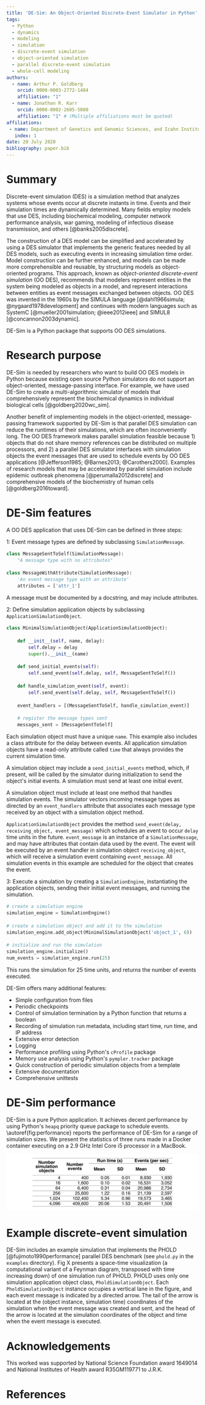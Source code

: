 ```yaml
---
title: 'DE-Sim: An Object-Oriented Discrete-Event Simulator in Python'
tags:
  - Python
  - dynamics
  - modeling
  - simulation
  - discrete-event simulation
  - object-oriented simulation
  - parallel discrete-event simulation
  - whole-cell modeling
authors:
  - name: Arthur P. Goldberg
    orcid: 0000-0003-2772-1484
    affiliation: "1"
  - name: Jonathan R. Karr
    orcid: 0000-0002-2605-5080
    affiliation: "1" # (Multiple affiliations must be quoted)
affiliations:
 - name: Department of Genetics and Genomic Sciences, and Icahn Institute for Genomics and Multiscale Biology, Icahn School of Medicine at Mount Sinai, New York, NY, 10029, USA
   index: 1
date: 20 July 2020
bibliography: paper.bib
---
```


# Summary

Discrete-event simulation (DES) is a simulation method that analyzes systems whose events occur at discrete instants in time.
Events and their simulation times are dynamically determined.
Many fields employ models that use DES, including biochemical modeling, computer network performance analysis, war gaming, modeling of infectious disease transmission, and others [@banks2005discrete].

The construction of a DES model can be simplified and accelerated by using a DES simulator that implements the generic features needed by all DES models, such as executing events in increasing simulation time order.
Model construction can be further enhanced, and models can be made more comprehensible and reusable, by structuring models as object-oriented programs.
This approach, known as *object-oriented discrete-event simulation* (OO DES), recommends that modelers represent entities in the system being modeled as objects in a model, and represent interactions between entities as event messages exchanged between objects.
OO DES was invented in the 1960s by the SIMULA language [@dahl1966simula; @nygaard1978development] and continues with modern languages such as SystemC [@mueller2001simulation; @ieee2012ieee] and SIMUL8 [@concannon2003dynamic].

DE-Sim is a Python package that supports OO DES simulations.

# Research purpose

DE-Sim is needed by researchers who want to build OO DES models in Python because existing open source Python simulators do not support an object-oriented, message-passing interface.
For example, we have used DE-Sim to create a multi-algorithmic simulator of models that comprehensively represent the biochemical dynamics in individual biological cells [@goldberg2020wc_sim].

Another benefit of implementing models in the object-oriented, message-passing framework supported by DE-Sim is that parallel DES simulation can reduce the runtimes of their simulations, which are often inconveniently long.
The OO DES framework makes parallel simulation feasible because 1) objects that do not share memory references can be distributed on multiple processors, and 2) a parallel DES simulator interfaces with simulation objects the event messages that are used to schedule events by OO DES applications [@Jefferson1985; @Barnes2013; @Carothers2000].
Examples of research models that may be accelerated by parallel simulation include epidemic outbreak phenomena [@perumalla2012discrete] and comprehensive models of the biochemistry of human cells [@goldberg2016toward].

# DE-Sim features

A OO DES application that uses DE-Sim can be defined in three steps:

1: Event message types are defined by subclassing `SimulationMessage`.

```python
class MessageSentToSelf(SimulationMessage):
    "A message type with no attributes"

class MessageWithAttribute(SimulationMessage):
    'An event message type with an attribute'
    attributes = ['attr_1']
```

A message must be documented by a docstring, and may include attributes.

2: Define simulation application objects by subclassing `ApplicationSimulationObject`.

```python
class MinimalSimulationObject(ApplicationSimulationObject):

    def __init__(self, name, delay):
        self.delay = delay
        super().__init__(name)

    def send_initial_events(self):
        self.send_event(self.delay, self, MessageSentToSelf())

    def handle_simulation_event(self, event):
        self.send_event(self.delay, self, MessageSentToSelf())

    event_handlers = [(MessageSentToSelf, handle_simulation_event)]

    # register the message types sent
    messages_sent = [MessageSentToSelf]
```

Each simulation object must have a unique `name`.
This example also includes a class attribute for the delay between events.
All application simulation objects have a read-only attribute called `time` that always provides the current simulation time.

A simulation object may include a `send_initial_events` method, which, if present, will be called by the simulator during initialization to send the object's initial events.
A simulation must send at least one initial event.

A simulation object must include at least one method that handles simulation events.
The simulator vectors incoming message types as directed by an `event_handlers` attribute that associates each message type received by an object with a simulation object method.

`ApplicationSimulationObject` provides the method
`send_event(delay, receiving_object, event_message)` which schedules an event to occur `delay` time units in the future.
`event_message` is an instance of a `SimulationMessage`, and may have attributes that contain data used by the event.
The event will be executed by an event handler in simulation object `receiving_object`, which will receive a simulation event containing `event_message`.
All simulation events in this example are scheduled for the object that creates the event.

3: Execute a simulation by creating a `SimulationEngine`, instantiating the application objects, sending their initial event messages, and running the simulation.

```python
# create a simulation engine
simulation_engine = SimulationEngine()

# create a simulation object and add it to the simulation
simulation_engine.add_object(MinimalSimulationObject('object_1', 6))

# initialize and run the simulation
simulation_engine.initialize()
num_events = simulation_engine.run(25)
```
This runs the simulation for 25 time units, and returns the number of events executed.

DE-Sim offers many additional features:

* Simple configuration from files
* Periodic checkpoints
* Control of simulation termination by a Python function that returns a boolean
* Recording of simulation run metadata, including start time, run time, and IP address
* Extensive error detection
* Logging
* Performance profiling using Python's `cProfile` package
* Memory use analysis using Python's `pympler.tracker` package
* Quick construction of periodic simulation objects from a template
* Extensive documentation
* Comprehensive unittests

# DE-Sim performance

DE-Sim is a pure Python application.
It achieves decent performance by using Python's `heapq` priority queue package to schedule events.
\autoref{fig:performance} reports the performance of DE-Sim for a range of simulation sizes.
We present the statistics of three runs made in a Docker container executing on a 2.9 GHz Intel Core i5 processor in a MacBook.

![Performance of DE-Sim executing a simulation that sends events around a cycle of objects.\label{fig:performance}](performance.png)

# Example discrete-event simulation

DE-Sim includes an example simulation that implements the PHOLD [@fujimoto1990performance] parallel DES benchmark (see `phold.py` in the `examples` directory).
Fig X presents a space-time visualization (a computational variant of a Feynman diagram, transposed with time increasing down) of one simulation run of PHOLD.
PHOLD uses only one simulation application object class, `PholdSimulationObject`.
Each `PholdSimulationObject` instance occupies a vertical lane in the figure, and each event message is indicated by a directed arrow.
The tail of the arrow is located at the (object instance, simulation time) coordinates of the simulation when the event message was created and sent, and the head of the arrow is located at the simulation coordinates of the object and time when the event message is executed.

# Acknowledgements

This worked was supported by National Science Foundation award 1649014 and National
Institutes of Health award R35GM119771 to J.R.K.

# References
